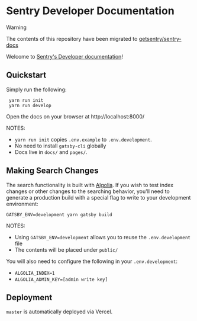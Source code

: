 # Sentry Developer Documentation

> [!WARNING]  
> The contents of this repository have been migrated to [getsentry/sentry-docs](https://github.com/getsentry/sentry-docs/)

Welcome to [Sentry's Developer documentation](https://develop.sentry.dev)!

## Quickstart

Simply run the following:

```shell
 yarn run init
 yarn run develop
```

Open the docs on your browser at http://localhost:8000/

NOTES:
* `yarn run init` copies `.env.example` to `.env.development`.
* No need to install `gatsby-cli` globally
* Docs live in `docs/` and `pages/`.

## Making Search Changes

The search functionality is built with [Algolia](https://www.algolia.com/doc/api-client/getting-started/install/javascript/?language=javascript). If you wish to test index changes or other changes to the searching behavior, you'll need to generate a production build with a special flag to write to your development environment:

```
GATSBY_ENV=development yarn gatsby build
```

NOTES:
* Using `GATSBY_ENV=development` allows you to reuse the `.env.development` file
* The contents will be placed under `public/`

You will also need to configure the following in your `.env.development`:

- `ALGOLIA_INDEX=1`
- `ALGOLIA_ADMIN_KEY=[admin write key]`

## Deployment

`master` is automatically deployed via Vercel.
